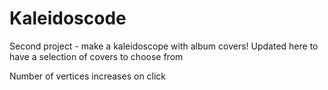 # Kaleidoscode

Second project - make a kaleidoscope with album covers! Updated here to have a selection of covers to choose from 

Number of vertices increases on click 
